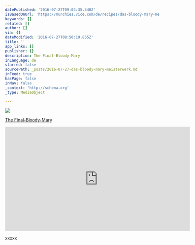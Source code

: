 ```yaml
---
datePublished: '2016-07-27T09:04:35.540Z'
isBasedOnUrl: 'https://munchies.vice.com/de/recipes/das-bloody-mary-me'
keywords: []
related: []
author: []
via: {}
dateModified: '2016-07-27T08:50:19.855Z'
title: ''
app_links: []
publisher: {}
description: The Final-Bloody-Mary
inLanguage: de
starred: false
sourcePath: _posts/2016-07-27-das-bloody-mary-meisterwerk.md
inFeed: true
hasPage: false
inNav: false
_context: 'http://schema.org'
_type: MediaObject

---
```

![](https://the-grid-user-content.s3-us-west-2.amazonaws.com/72a26768-d2fe-4862-b94e-b694c5686b41.jpg)

[The Final-Bloody-Mary][0]

<iframe src="https://munchies.vice.com/de/recipes/das-bloody-mary-meisterwerk/embed" width="600" height="338" title="“Das Bloody-Mary-Meisterwerk” — MUNCHIES" frameborder="0" scrolling="no" style=""></iframe>

xxxxx

[0]: https://munchies.vice.com/de/recipes/das-bloody-mary-meisterwerk